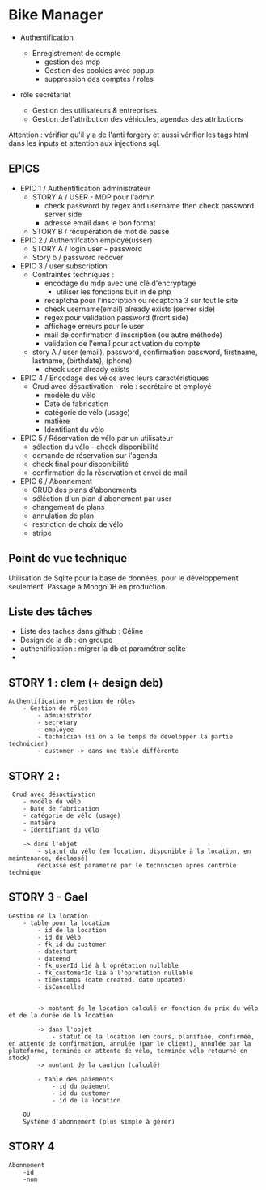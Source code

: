# Bike Manager

- Authentification
    - Enregistrement de compte
      - gestion des mdp
      - Gestion des cookies avec popup
      - suppression des comptes / roles

- rôle secrétariat
  - Gestion des utilisateurs & entreprises.
  - Gestion de l'attribution des véhicules, agendas des attributions

Attention : vérifier qu'il y a de l'anti forgery et aussi vérifier les tags html dans les inputs et attention aux injections sql.

## EPICS

- EPIC 1 / Authentification administrateur
    - STORY A / USER - MDP pour l'admin
        - check password by regex and username then check password server side
        - adresse email dans le bon format
    - STORY B / récupération de mot de passe
- EPIC 2 / Authentifcaton employé(usser)
    - STORY A / login user - password
    - Story b / password recover
- EPIC 3 / user subscription
    - Contraintes techniques :
        - encodage du mdp avec une clé d'encryptage
            - utiliser les fonctions buit in de php
        - recaptcha pour l'inscription ou recaptcha 3 sur tout le site
        - check username(email) already exists (server side)
        - regex pour validation password (front side)
        - affichage erreurs pour le user
        - mail de confirmation d'inscription (ou autre méthode)
        - validation de l'email pour activation du compte
    - story A / user (email), password, confirmation password, firstname, lastname, (birthdate), (phone)
        - check user already exists
- EPIC 4 / Encodage des vélos avec leurs caractéristiques
    - Crud avec désactivation - role : secrétaire et employé
        - modèle du vélo
        - Date de fabrication
        - catégorie de vélo (usage)
        - matière
        - Identifiant du vélo
- EPIC 5 / Réservation de vélo par un utilisateur
    - sélection du vélo - check disponibilité
    - demande de réservation sur l'agenda
    - check final pour disponibilité
    - confirmation de la réservation et envoi de mail
- EPIC 6 / Abonnement
    - CRUD des plans d'abonements
    - séléction d'un plan d'abonement par user
    - changement de plans
    - annulation de plan
    - restriction de choix de vélo
    - stripe


## Point de vue technique
Utilisation de Sqlite pour la base de données, pour le développement seulement.
Passage à MongoDB en production.

## Liste des tâches

- Liste des taches dans github : Céline
- Design de la db : en groupe
- authentification : migrer la db et paramétrer sqlite
-

## STORY 1 : clem (+ design deb)
    Authentification + gestion de rôles
        - Gestion de rôles
            - administrator
            - secretary
            - employee
            - technician (si on a le temps de développer la partie technicien)
            - customer -> dans une table différente

## STORY 2 :
     Crud avec désactivation 
		- modèle du vélo
		- Date de fabrication
		- catégorie de vélo (usage)
		- matière
		- Identifiant du vélo
        
        -> dans l'objet
            - statut du vélo (en location, disponible à la location, en maintenance, déclassé)
            déclassé est paramétré par le technicien après contrôle technique

## STORY 3 - Gael
    Gestion de la location
        - table pour la location
            - id de la location
            - id du vélo
            - fk_id du customer 
            - datestart
            - dateend
            - fk_userId lié à l'oprétation nullable 
            - fk_customerId lié à l'oprétation nullable
            - timestamps (date created, date updated)
            - isCancelled
            

            -> montant de la location calculé en fonction du prix du vélo et de la durée de la location

            -> dans l'objet 
                - statut de la location (en cours, planifiée, confirmée, en attente de confirmation, annulée (par le client), annulée par la plateforme, terminée en attente de vélo, terminée vélo retourné en stock)
            -> montant de la caution (calculé)
    
            - table des paiements
                - id du paiement
                - id du customer
                - id de la location

        OU
        Système d'abonnement (plus simple à gérer)

## STORY 4
    Abonnement
        -id
        -nom



        


